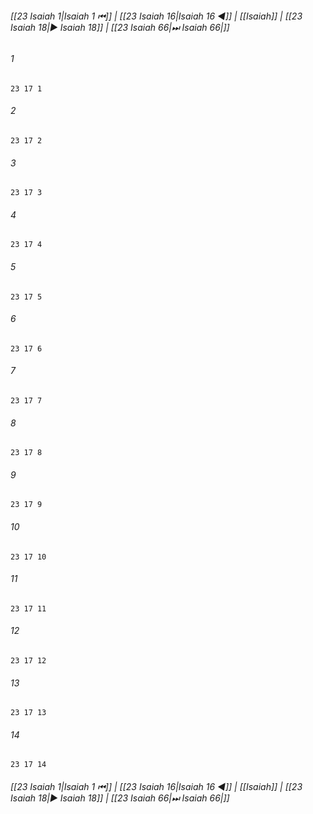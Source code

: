
###### [[23 Isaiah 1|Isaiah 1 ⏮]] | [[23 Isaiah 16|Isaiah 16 ◀]] | [[Isaiah]] | [[23 Isaiah 18|▶ Isaiah 18]] | [[23 Isaiah 66|⏭ Isaiah 66|]]

###### 1
``` verse
23 17 1 
```
###### 2
``` verse
23 17 2 
```
###### 3
``` verse
23 17 3 
```
###### 4
``` verse
23 17 4 
```
###### 5
``` verse
23 17 5 
```
###### 6
``` verse
23 17 6 
```
###### 7
``` verse
23 17 7 
```
###### 8
``` verse
23 17 8 
```
###### 9
``` verse
23 17 9 
```
###### 10
``` verse
23 17 10 
```
###### 11
``` verse
23 17 11 
```
###### 12
``` verse
23 17 12 
```
###### 13
``` verse
23 17 13 
```
###### 14
``` verse
23 17 14 
```

###### [[23 Isaiah 1|Isaiah 1 ⏮]] | [[23 Isaiah 16|Isaiah 16 ◀]] | [[Isaiah]] | [[23 Isaiah 18|▶ Isaiah 18]] | [[23 Isaiah 66|⏭ Isaiah 66|]]

